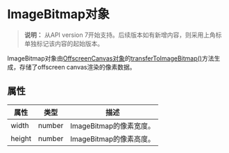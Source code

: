 # ImageBitmap对象
<!--Kit: ArkUI-->
<!--Subsystem: ArkUI-->
<!--Owner: @sd-wu-->
<!--SE: @sunbees-->
<!--TSE: @liuli0427-->

>  **说明：**
> 从API version 7开始支持。后续版本如有新增内容，则采用上角标单独标记该内容的起始版本。


ImageBitmap对象由[OffscreenCanvas对象](js-components-canvas-offscreencanvas.md)的[transferToImageBitmap()](js-components-canvas-offscreencanvas.md#transfertoimagebitmap)方法生成，存储了offscreen canvas渲染的像素数据。


## 属性

| 属性 | 类型 | 描述 |
| -------- | -------- | -------- |
| width | number | ImageBitmap的像素宽度。 |
| height | number | ImageBitmap的像素高度。 |
